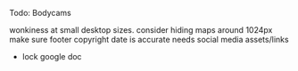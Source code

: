 Todo: Bodycams

wonkiness at small desktop sizes. consider hiding maps around 1024px
make sure footer copyright date is accurate
needs social media assets/links

- lock google doc

